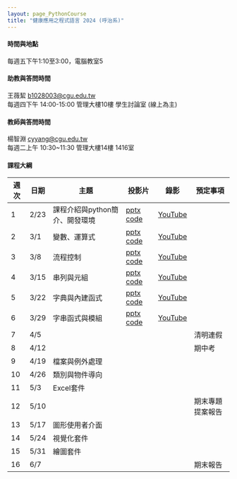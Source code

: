 ```yaml
---
layout: page_PythonCourse
title: "健康應用之程式語言 2024 (呼治系)"
---
```

<!---
課程代碼 GT0174
開課序號 61032
學生人數 29人
-->

#### 時間與地點
每週五下午1:10至3:00，電腦教室5<br/>

#### 助教與答問時間
王薇絜 b1028003@cgu.edu.tw<br/>
每週四下午 14:00-15:00 管理大樓10樓 學生討論室 (線上為主)<br/>

#### 教師與答問時間
楊智淵 cyyang@cgu.edu.tw <br/>
每週二上午 10:30~11:30 管理大樓14樓 1416室<br/>

#### 課程大綱

|週次|日期   |主題                       |投影片   |錄影 | 預定事項 |
|--- |---   |---                        |---|---|---|
|1   |2/23  | 課程介紹與python簡介、開發環境  | [pptx](https://changgunguniversity-my.sharepoint.com/:p:/g/personal/d000019097_cgu_edu_tw/Ec07vKRkQehBlGJUmsUUk5cBnk3LXOqIAev0pfnt89wx-w?e=LNpp8B) [code](https://changgunguniversity-my.sharepoint.com/:f:/g/personal/d000019097_cgu_edu_tw/EgTC2j0wDgNLn4HNjNtp0iMBrfHhnS90_YSWiKoJk7lYeQ?e=lQQcd1) | [YouTube](https://youtu.be/UItCRIwmPzg)        |                              |
|2   |3/1   | 變數、運算式              | [pptx](https://changgunguniversity-my.sharepoint.com/:p:/g/personal/d000019097_cgu_edu_tw/EUGqYI2jIA5EluD7t-5fYgYBZ_18nW_IWbzT8s8ncdxn6g?e=k2z9vZ)   [code](https://changgunguniversity-my.sharepoint.com/:f:/g/personal/d000019097_cgu_edu_tw/EnoxoOREvOJNrwGwixNMcrEBGf7jzcqb2-FQJIiDJbkE5w?e=HgKhjz)  | [YouTube](https://youtu.be/8NDaTvVsvjQ)        |                              |
|3   |3/8   | 流程控制                  | [pptx](https://changgunguniversity-my.sharepoint.com/:p:/g/personal/d000019097_cgu_edu_tw/EX4fK2YONaFGoPVCFYwrTjIBbEF8vaR1UUMw05gG0CAFMw?e=KT77Eh) [code](https://changgunguniversity-my.sharepoint.com/:f:/g/personal/d000019097_cgu_edu_tw/EkKP0IMIaeBAugDdzfcP-vkBsrVVsPgJAnZl_pp_p2ZGMg?e=EhGLeS)     | [YouTube](https://youtu.be/rcv6FgVvW3w)        |                              |
|4   |3/15  | 串列與元組                | [pptx](https://changgunguniversity-my.sharepoint.com/:p:/g/personal/d000019097_cgu_edu_tw/EbLvB9uHpGRCjwz_7fhqNPcBTGJXCJp5JqGKMHMaVdBbNQ?e=zIin3b) [code](https://changgunguniversity-my.sharepoint.com/:f:/g/personal/d000019097_cgu_edu_tw/EsCHuAhwxRRHh-sJBB9EW5IBNf9Z8JYTnPmjbe5XmeigzA?e=04H3di)     | [YouTube](https://youtu.be/6yiqRuR8JCg)        |                              |
|5   |3/22  | 字典與內建函式            | [pptx](https://changgunguniversity-my.sharepoint.com/:p:/g/personal/d000019097_cgu_edu_tw/Ebn9t-amiVFMiVtoOxQPHIABnEpPNa_aaY6f30duisiOkw?e=STgfJ7) [code](https://changgunguniversity-my.sharepoint.com/:f:/g/personal/d000019097_cgu_edu_tw/EtmuGX643CBLn3USBrfPN3UBp6UuzIx2GQPJmfmOUGC4pQ?e=wusdHr)     | [YouTube](https://youtu.be/O5bt77mb4So)        |                              |
|6   |3/29  | 字串函式與模組            | [pptx](https://changgunguniversity-my.sharepoint.com/:p:/g/personal/d000019097_cgu_edu_tw/EQqySTy9iABDtOrq7WdnpdABWWvKTZxwJ6zCwhJ9e2KBEg?e=ucze7O) [code](https://changgunguniversity-my.sharepoint.com/:f:/g/personal/d000019097_cgu_edu_tw/EkxhPemj-n5Klnun5d-1jPIBi3svaxpe4M0Elg2218C0gw?e=7hgQBV)   | [YouTube](https://youtu.be/Jf9p5rk7Hcg)        |                              |
|7   |4/5   |                           |      |         | 清明連假                         |
|8   |4/12  |                           |      |         | 期中考                          |
|9   |4/19  | 檔案與例外處理            |      |         |                                 |
|10  |4/26  | 類別與物件導向            |      |         |                                 |
|11  |5/3   | Excel套件                 |      |         |                                 |
|12  |5/10  |                           |      |         | 期末專題提案報告               |
|13  |5/17  | 圖形使用者介面             |      |         |                              |
|14  |5/24  | 視覺化套件                 |      |         |                              |
|15  |5/31  | 繪圖套件                  |      |         |                        |
|16  |6/7   |                          |      |         |  期末報告                      |

<br/>
